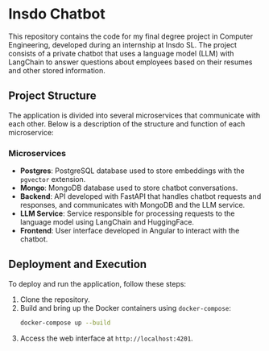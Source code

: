 # Insdo Chatbot

This repository contains the code for my final degree project in Computer Engineering, developed during an internship at Insdo SL. The project consists of a private chatbot that uses a language model (LLM) with LangChain to answer questions about employees based on their resumes and other stored information.

## Project Structure

The application is divided into several microservices that communicate with each other. Below is a description of the structure and function of each microservice:

### Microservices

- **Postgres**: PostgreSQL database used to store embeddings with the `pgvector` extension.
- **Mongo**: MongoDB database used to store chatbot conversations.
- **Backend**: API developed with FastAPI that handles chatbot requests and responses, and communicates with MongoDB and the LLM service.
- **LLM Service**: Service responsible for processing requests to the language model using LangChain and HuggingFace.
- **Frontend**: User interface developed in Angular to interact with the chatbot.

## Deployment and Execution

To deploy and run the application, follow these steps:

1. Clone the repository.
2. Build and bring up the Docker containers using `docker-compose`:
   ```sh
   docker-compose up --build
   ```
3. Access the web interface at `http://localhost:4201`.



